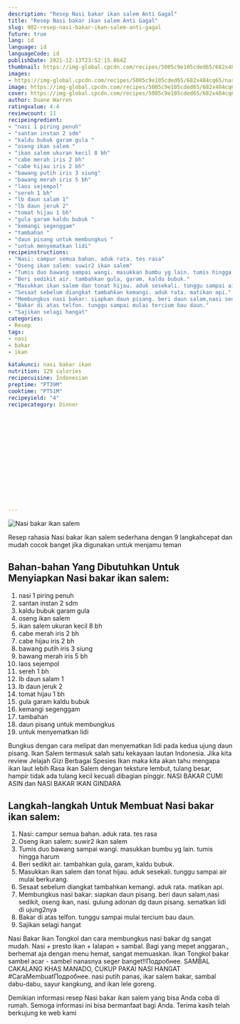 ```yaml
---
description: "Resep Nasi bakar ikan salem Anti Gagal"
title: "Resep Nasi bakar ikan salem Anti Gagal"
slug: 902-resep-nasi-bakar-ikan-salem-anti-gagal
future: true
lang: id
language: id
languageCode: id
publishDate: 2021-12-13T23:52:15.864Z 
thumbnail: https://img-global.cpcdn.com/recipes/5005c9e105cded65/682x484cq65/nasi-bakar-ikan-salem-foto-resep-utama.webp
images:
- https://img-global.cpcdn.com/recipes/5005c9e105cded65/682x484cq65/nasi-bakar-ikan-salem-foto-resep-utama.webp
image: https://img-global.cpcdn.com/recipes/5005c9e105cded65/682x484cq65/nasi-bakar-ikan-salem-foto-resep-utama.webp
cover: https://img-global.cpcdn.com/recipes/5005c9e105cded65/682x484cq65/nasi-bakar-ikan-salem-foto-resep-utama.webp
author: Duane Warren
ratingvalue: 4.4
reviewcount: 11
recipeingredient:
- "nasi 1 piring penuh"
- "santan instan 2 sdm"
- "kaldu bubuk garam gula "
- "oseng ikan salem "
- "ikan salem ukuran kecil 8 bh"
- "cabe merah iris 2 bh"
- "cabe hijau iris 2 bh"
- "bawang putih iris 3 siung"
- "bawang merah iris 5 bh"
- "laos sejempol"
- "sereh 1 bh"
- "lb daun salam 1"
- "lb daun jeruk 2"
- "tomat hijau 1 bh"
- "gula garam kaldu bubuk "
- "kemangi segenggam"
- "tambahan "
- "daun pisang untuk membungkus "
- "untuk menyematkan lidi"
recipeinstructions:
- "Nasi: campur semua bahan. aduk rata. tes rasa"
- "Oseng ikan salem: suwir2 ikan salem"
- "Tumis duo bawang sampai wangi. masukkan bumbu yg lain. tumis hingga harum"
- "Beri sedikit air. tambahkan gula, garam, kaldu bubuk."
- "Masukkan ikan salem dan tonat hijau. aduk sesekali. tunggu sampai air mulai berkurang."
- "Sesaat sebelum diangkat tambahkan kemangi. aduk rata. matikan api."
- "Membungkus nasi bakar: siapkan daun pisang. beri daun salam,nasi sedikit, oseng ikan, nasi. gulung adonan dg daun pisang. sematkan lidi di ujung2nya"
- "Bakar di atas telfon. tunggu sampai mulai tercium bau daun."
- "Sajikan selagi hangat"
categories:
- Resep
tags:
- nasi
- bakar
- ikan

katakunci: nasi bakar ikan 
nutrition: 129 calories
recipecuisine: Indonesian
preptime: "PT39M"
cooktime: "PT51M"
recipeyield: "4"
recipecategory: Dinner


     
    
    
    
    
    
    
    
    
    
    
      
    
---
```



![Nasi bakar ikan salem](https://img-global.cpcdn.com/recipes/5005c9e105cded65/682x484cq65/nasi-bakar-ikan-salem-foto-resep-utama.webp)

Resep rahasia Nasi bakar ikan salem  sederhana dengan 9 langkahcepat dan mudah cocok banget jika digunakan untuk menjamu teman

<!--inarticleads1-->

## Bahan-bahan Yang Dibutuhkan Untuk Menyiapkan Nasi bakar ikan salem:

1. nasi 1 piring penuh
1. santan instan 2 sdm
1. kaldu bubuk garam gula 
1. oseng ikan salem 
1. ikan salem ukuran kecil 8 bh
1. cabe merah iris 2 bh
1. cabe hijau iris 2 bh
1. bawang putih iris 3 siung
1. bawang merah iris 5 bh
1. laos sejempol
1. sereh 1 bh
1. lb daun salam 1
1. lb daun jeruk 2
1. tomat hijau 1 bh
1. gula garam kaldu bubuk 
1. kemangi segenggam
1. tambahan 
1. daun pisang untuk membungkus 
1. untuk menyematkan lidi

Bungkus dengan cara melipat dan menyematkan lidi pada kedua ujung daun pisang. Ikan Salem termasuk salah satu kekayaan lautan Indonesia. Jika kita review Jelajah Gizi Berbagai Spesies Ikan maka kita akan tahu mengapa ikan laut lebih Rasa ikan Salem dengan teksture lembut, tulang besar, hampir tidak ada tulang kecil kecuali dibagian pinggir. NASI BAKAR CUMI ASIN dan NASI BAKAR IKAN GINDARA 

<!--inarticleads2-->

## Langkah-langkah Untuk Membuat Nasi bakar ikan salem:

1. Nasi: campur semua bahan. aduk rata. tes rasa
1. Oseng ikan salem: suwir2 ikan salem
1. Tumis duo bawang sampai wangi. masukkan bumbu yg lain. tumis hingga harum
1. Beri sedikit air. tambahkan gula, garam, kaldu bubuk.
1. Masukkan ikan salem dan tonat hijau. aduk sesekali. tunggu sampai air mulai berkurang.
1. Sesaat sebelum diangkat tambahkan kemangi. aduk rata. matikan api.
1. Membungkus nasi bakar: siapkan daun pisang. beri daun salam,nasi sedikit, oseng ikan, nasi. gulung adonan dg daun pisang. sematkan lidi di ujung2nya
1. Bakar di atas telfon. tunggu sampai mulai tercium bau daun.
1. Sajikan selagi hangat


Nasi Bakar Ikan Tongkol dan cara membungkus nasi bakar dg sangat mudah. Nasi + presto ikan + lalapan + sambal. Bagi yang mepet anggaran., berhemat aja dengan menu hemat, sangat memuaskan. Ikan Tongkol bakar sambel acar - sambel nanasnya seger banget!!Подробнее. SAMBAL CAKALANG KHAS MANADO, CUKUP PAKAI NASI HANGAT #CaraMembuatПодробнее. nasi putih panas, ikar salem bakar, sambal dabu-dabu, sayur kangkung, and ikan lele goreng. 

Demikian informasi  resep Nasi bakar ikan salem   yang bisa Anda coba di rumah. Semoga informasi ini bisa bermanfaat bagi Anda. Terima kasih telah berkujung ke web kami
